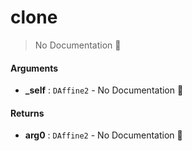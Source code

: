 # clone

> No Documentation 🚧

#### Arguments

- **\_self** : `DAffine2` \- No Documentation 🚧

#### Returns

- **arg0** : `DAffine2` \- No Documentation 🚧